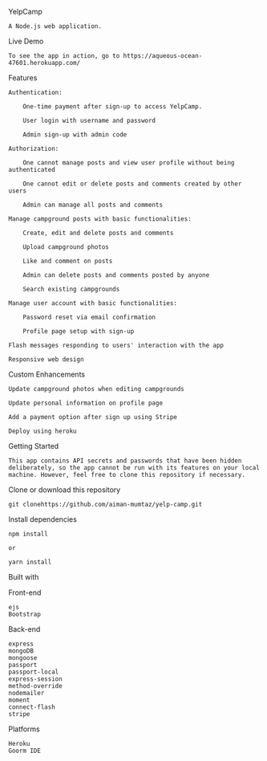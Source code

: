 YelpCamp

    A Node.js web application.

Live Demo

    To see the app in action, go to https://aqueous-ocean-47601.herokuapp.com/

Features

    Authentication:

        One-time payment after sign-up to access YelpCamp.
        
        User login with username and password

        Admin sign-up with admin code

    Authorization:

        One cannot manage posts and view user profile without being authenticated

        One cannot edit or delete posts and comments created by other users

        Admin can manage all posts and comments

    Manage campground posts with basic functionalities:

        Create, edit and delete posts and comments

        Upload campground photos

        Like and comment on posts
        
        Admin can delete posts and comments posted by anyone

        Search existing campgrounds

    Manage user account with basic functionalities:

        Password reset via email confirmation 

        Profile page setup with sign-up

    Flash messages responding to users' interaction with the app

    Responsive web design

Custom Enhancements

    Update campground photos when editing campgrounds

    Update personal information on profile page

    Add a payment option after sign up using Stripe

    Deploy using heroku

Getting Started

    This app contains API secrets and passwords that have been hidden deliberately, so the app cannot be run with its features on your local machine. However, feel free to clone this repository if necessary.

Clone or download this repository

    git clonehttps://github.com/aiman-mumtaz/yelp-camp.git

Install dependencies

    npm install

    or

    yarn install

Built with

Front-end

    ejs
    Bootstrap

Back-end

    express
    mongoDB
    mongoose
    passport
    passport-local
    express-session
    method-override
    nodemailer
    moment
    connect-flash
    stripe
    
 Platforms
  
    Heroku
    Goorm IDE
